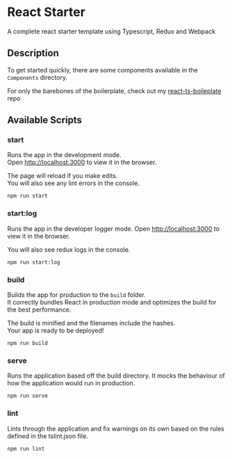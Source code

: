 # React Starter
A complete react starter template using Typescript, Redux and Webpack

## Description

To get started quickly, there are some components available in the `Components` directory.


For only the barebones
of the boilerplate, check out my [react-ts-boileplate](https://github.com/rajocular/react-ts-boilerplate) repo

## Available Scripts

### start

Runs the app in the development mode.<br />
Open [http://localhost:3000](http://localhost:3000) to view it in the browser.

The page will reload if you make edits.<br />
You will also see any lint errors in the console.

```
npm run start
```

### start:log

Runs the app in the developer logger mode.
Open [http://localhost:3000](http://localhost:3000) to view it in the browser.

You will also see redux logs in the console.

```
npm run start:log
```

### build

Builds the app for production to the `build` folder.<br />
It correctly bundles React in production mode and optimizes the build for the best performance.

The build is minified and the filenames include the hashes.<br />
Your app is ready to be deployed!

```
npm run build
```

### serve

Runs the application based off the build directory. It mocks the behaviour of how the application
would run in production.

```
npm run serve
```

### lint

Lints through the application and fix warnings on its own based on the rules defined in the tslint.json file.

```
npm run lint
```

